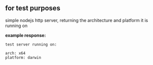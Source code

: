 ## for test purposes


simple nodejs http server, returning the architecture and platform it is running on

**example response:**

```
test server running on:

arch: x64
platform: darwin
```
